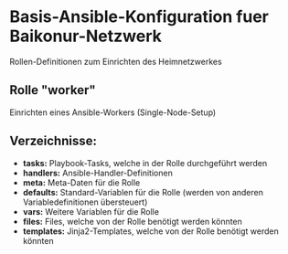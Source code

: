 # Basis-Ansible-Konfiguration fuer Baikonur-Netzwerk
Rollen-Definitionen zum Einrichten des Heimnetzwerkes

## Rolle "worker"
Einrichten eines Ansible-Workers (Single-Node-Setup)

## Verzeichnisse:
* **tasks:** Playbook-Tasks, welche in der Rolle durchgeführt werden
* **handlers:** Ansible-Handler-Definitionen
* **meta:** Meta-Daten für die Rolle
* **defaults:** Standard-Variablen für die Rolle (werden von anderen Variabledefinitionen übersteuert)
* **vars:** Weitere Variablen für die Rolle
* **files:** Files, welche von der Rolle benötigt werden könnten
* **templates:** Jinja2-Templates, welche von der Rolle benötigt werden könnten
